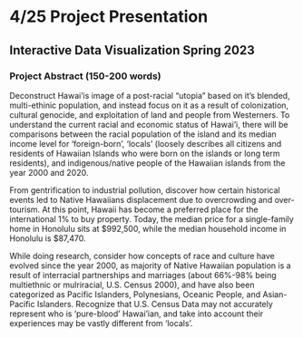 # 4/25 Project Presentation 

## Interactive Data Visualization Spring 2023

### Project Abstract (150-200 words)

Deconstruct Hawai’is image of a post-racial “utopia” based on it’s blended, multi-ethinic population, and instead focus on it as a result of colonization, cultural genocide, and exploitation of land and people from Westerners. To understand the current racial and economic status of Hawai’i, there will be comparisons between the racial population of the island and its median income level for ‘foreign-born’, ‘locals’ (loosely describes all citizens and residents of Hawaiian Islands who were born on the islands or long term residents), and indigenous/native people of the Hawaiian islands from the year 2000 and 2020.

From gentrification to industrial pollution, discover how certain historical events led to Native Hawaiians displacement due to overcrowding and over-tourism. At this point, Hawaii has become a preferred place for the international 1% to buy property. Today, the median price for a single-family home in Honolulu sits at $992,500, while the median household income in Honolulu is $87,470.

While doing research, consider how concepts of race and culture have evolved since the year 2000, as majority of Native Hawaiian population is a result of interracial partnerships and marriages (about 66%-98% being multiethnic or mulriracial, U.S. Census 2000), and have also been categorized as Pacific Islanders, Polynesians, Oceanic People, and Asian-Pacific Islanders. Recognize that U.S. Census Data may not accurately represent who is ‘pure-blood’ Hawai’ian, and take into account their experiences may be vastly different from ‘locals’.

